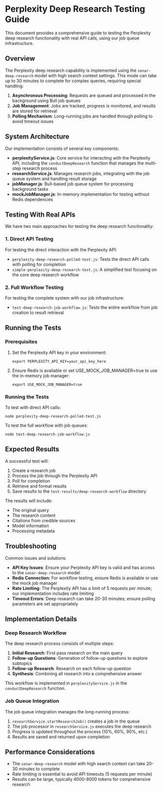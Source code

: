 # Perplexity Deep Research Testing Guide

This document provides a comprehensive guide to testing the Perplexity deep research functionality with real API calls, using our job queue infrastructure.

## Overview

The Perplexity deep research capability is implemented using the `sonar-deep-research` model with high search context settings. This mode can take up to 30 minutes to complete for complex queries, requiring special handling:

1. **Asynchronous Processing**: Requests are queued and processed in the background using Bull job queues
2. **Job Management**: Jobs are tracked, progress is monitored, and results are stored for retrieval
3. **Polling Mechanism**: Long-running jobs are handled through polling to avoid timeout issues

## System Architecture

Our implementation consists of several key components:

- **perplexityService.js**: Core service for interacting with the Perplexity API, including the `conductDeepResearch` function that manages the multi-step research process
- **researchService.js**: Manages research jobs, integrating with the job queue system and handling result storage
- **jobManager.js**: Bull-based job queue system for processing background tasks
- **mockJobManager.js**: In-memory implementation for testing without Redis dependencies

## Testing With Real APIs

We have two main approaches for testing the deep research functionality:

### 1. Direct API Testing

For testing the direct interaction with the Perplexity API:

- `perplexity-deep-research-polled-test.js`: Tests the direct API calls with polling for completion
- `simple-perplexity-deep-research-test.js`: A simplified test focusing on the core deep research workflow

### 2. Full Workflow Testing

For testing the complete system with our job infrastructure:

- `test-deep-research-job-workflow.js`: Tests the entire workflow from job creation to result retrieval

## Running the Tests

### Prerequisites

1. Set the Perplexity API key in your environment:
   ```
   export PERPLEXITY_API_KEY=your_api_key_here
   ```

2. Ensure Redis is available or set USE_MOCK_JOB_MANAGER=true to use the in-memory job manager:
   ```
   export USE_MOCK_JOB_MANAGER=true
   ```

### Running the Tests

To test with direct API calls:
```
node perplexity-deep-research-polled-test.js
```

To test the full workflow with job queues:
```
node test-deep-research-job-workflow.js
```

## Expected Results

A successful test will:

1. Create a research job
2. Process the job through the Perplexity API
3. Poll for completion
4. Retrieve and format results
5. Save results to the `test-results/deep-research-workflow` directory

The results will include:
- The original query
- The research content
- Citations from credible sources
- Model information
- Processing metadata

## Troubleshooting

Common issues and solutions:

- **API Key Issues**: Ensure your Perplexity API key is valid and has access to the `sonar-deep-research` model
- **Redis Connection**: For workflow testing, ensure Redis is available or use the mock job manager
- **Rate Limiting**: The Perplexity API has a limit of 5 requests per minute; our implementation includes rate limiting
- **Timeout Errors**: Deep research can take 20-30 minutes; ensure polling parameters are set appropriately

## Implementation Details

### Deep Research Workflow

The deep research process consists of multiple steps:

1. **Initial Research**: First pass research on the main query
2. **Follow-up Questions**: Generation of follow-up questions to explore subtopics
3. **Follow-up Research**: Research on each follow-up question
4. **Synthesis**: Combining all research into a comprehensive answer

This workflow is implemented in `perplexityService.js` in the `conductDeepResearch` function.

### Job Queue Integration

The job queue integration manages the long-running process:

1. `researchService.startResearchJob()` creates a job in the queue
2. The job processor in `researchService.js` executes the deep research
3. Progress is updated throughout the process (10%, 60%, 90%, etc.)
4. Results are saved and returned upon completion

## Performance Considerations

- The `sonar-deep-research` model with high search context can take 20-30 minutes to complete
- Rate limiting is essential to avoid API timeouts (5 requests per minute)
- Results can be large, typically 4000-8000 tokens for comprehensive research